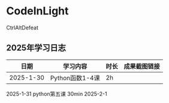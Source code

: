 # CodeInLight
CtrlAltDefeat
## 2025年学习日志
| 日期       | 学习内容          | 时长  | 成果截图链接          |
|------------|-------------------|-------|----------------------|
| 2025-1-30 | Python函数1-4课    | 2h    |                       |
2025-1-31     python第五课        30min
2025-2-1
